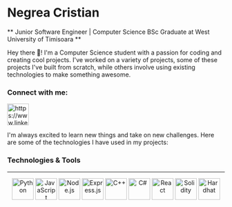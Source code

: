 # Negrea Cristian

** Junior Software Engineer | Computer Science BSc Graduate at West University of Timisoara **

Hey there 👋! I'm a Computer Science student with a passion for coding and creating cool projects. I've worked on a variety of projects, some of these projects I've built from scratch, while others involve using existing technologies to make something awesome.

<h3 align="left">Connect with me:</h3>
<p align="left">
<a href="https://www.linkedin.com/in/cristian-negrea/" target="blank"> <img align="center" src="https://cdn.jsdelivr.net/gh/devicons/devicon@latest/icons/linkedin/linkedin-original.svg" alt="https://www.linkedin.com/in/cristian-negrea/" width="50px" /></a>
</p>

I'm always excited to learn new things and take on new challenges. Here are some of the technologies I have used in my projects:

### Technologies & Tools
---

<p align="center">
<img alt="Python" width="50px" src="https://cdn.jsdelivr.net/gh/devicons/devicon@latest/icons/python/python-original.svg" />
<img alt="JavaScript" width="50px" src="https://cdn.jsdelivr.net/gh/devicons/devicon@latest/icons/javascript/javascript-original.svg" />
<img alt="Node.js" width="50px" src="https://cdn.jsdelivr.net/gh/devicons/devicon@latest/icons/nodejs/nodejs-original-wordmark.svg" />
<img alt="Express.js" width="50px" src="https://cdn.jsdelivr.net/gh/devicons/devicon@latest/icons/express/express-original-wordmark.svg" />
<img alt="C++" width="50px" src="https://cdn.jsdelivr.net/gh/devicons/devicon@latest/icons/cplusplus/cplusplus-original.svg" />
<img alt="C#" width="50px" src="https://cdn.jsdelivr.net/gh/devicons/devicon@latest/icons/csharp/csharp-original.svg" />
<img alt="React" width="50px" src="https://cdn.jsdelivr.net/gh/devicons/devicon@latest/icons/react/react-original.svg" />
<img alt="Solidity" width="50px" src="https://cdn.jsdelivr.net/gh/devicons/devicon@latest/icons/solidity/solidity-original.svg" />
<img alt="Hardhat" width="50px" src="https://cdn.jsdelivr.net/gh/devicons/devicon@latest/icons/hardhat/hardhat-original.svg" />
</p>
